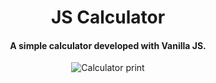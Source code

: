 <h1 align="center">
    JS Calculator
</h1>

<h4 align="center">
  A simple calculator developed with Vanilla JS.
</h4>

<p style="margin-bottom: 10px" align="center">
  <img alt="Calculator print" src="https://i.ibb.co/WxvGb3g/Captura-de-Tela-2.png">
</p>
